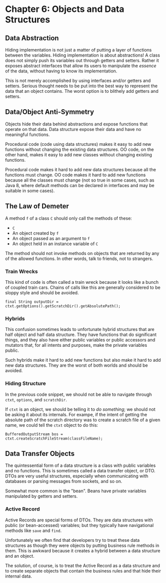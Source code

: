 # Chapter 6: Objects and Data Structures

## Data Abstraction

Hiding implementation is not just a matter of putting a layer of functions between the variables. Hiding implementation is about abstractions! A class does not simply push its variables out through getters and setters. Rather it exposes abstract interfaces that allow its users to manipulate the _essence_ of the data, without having to know its implementation.

This is not merely accomplished by using interfaces and/or getters and setters. Serious thought needs to be put into the best way to represent the data that an object contains. The worst option is to blithely add getters and setters.

## Data/Object Anti-Symmetry

Objects hide their data behind abstractions and expose functions that operate on that data. Data structure expose their data and have no meaningful functions.

Procedural code (code using data structures) makes it easy to add new functions without changing the existing data structures. OO code, on the other hand, makes it easy to add new classes without changing existing functions.

Procedural code makes it hard to add new data structures because all the functions must change. OO code makes it hard to add new functions because all the classes must change (not so true in some cases, such as Java 8, where default methods can be declared in interfaces and may be suitable in some cases).

## The Law of Demeter

A method `f` of a class `C` should only call the methods of these:

* `C`
* An object created by `f`
* An object passed as an argument to `f`
* An object held in an instance variable of `C`

The method should not invoke methods on objects that are returned by any of the allowed functions. In other words, talk to friends, not to strangers.

### Train Wrecks

This kind of code is often called a train wreck because it looks like a bunch of coupled train cars. Chains of calls like this are generally considered to be sloppy style and should be avoided.

```
final String outputDir = ctxt.getOptions().getScratchDir().getAbsolutePath();
```

### Hybrids

This confusion sometimes leads to unfortunate hybrid structures that are half object and half data structure. They have functions that do significant things, and they also have either public variables or public accessors and mutators that, for all intents and purposes, make the private variables public.

Such hybrids make it hard to add new functions but also make it hard to add new data structures. They are the worst of both worlds and should be avoided.

### Hiding Structure

In the previous code snippet, we should not be able to navigate through `ctxt`, `options`, and `scratchDir`.

If `ctxt` is an object, we should be telling it to _do something_; we should not be asking it about its internals. For exampe, if the intent of getting the absolute path of the scratch directory was to create a scratch file of a given name, we could tell the `ctxt` object to do this:

```
BufferedOutputStream bos = ctxt.createScratchFileStream(classFileName);
```
## Data Transfer Objects

The quintessential form of a data structure is a class with public variables and no functions. This is sometimes called a data transfer object, or DTO. DTOs are very useful structures, especially when communicating with databases or parsing messages from sockets, and so on.

Somewhat more common is the "bean". Beans have private variables manipulated by getters and setters.

### Active Record

Active Records are special forms of DTOs. They are data structures with public (or bean-accessed) variables; but they typically have navigational methods like `save` and `find`.

Unfortunately we often find that developers try to treat these data structures as though they were objects by putting business rule methods in them. This is awkward because it creates a hybrid between a data structure and an object.

The solution, of course, is to treat the Active Record as a data structure and to create separate objects that contain the business rules and that hide their internal data.
